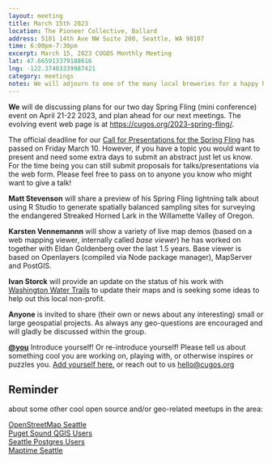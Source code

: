 ```yaml
---
layout: meeting
title: March 15th 2023
location: The Pioneer Collective, Ballard
address: 5101 14th Ave NW Suite 200, Seattle, WA 98107
time: 6:00pm-7:30pm
excerpt: March 15, 2023 CUGOS Monthly Meeting
lat: 47.665913379188616 
lng: -122.37403339987421
category: meetings
notes: We will adjourn to one of the many local breweries for a happy hour after the meeting!
---
```

**We** will de discussing plans for our two day Spring Fling (mini conference) event on April 21-22 2023, and plan ahead for our next meetings. The evolving event web page is at https://cugos.org/2023-spring-fling/.

The official deadline for our [Call for Presentations for the Spring Fling](https://forms.gle/fXFtj2hnG6PYyLuN9) has passed on Friday March 10. However, if you have a topic you would want to present and need some extra days to submit an abstract just let us know. For the time being you can still submit proposals for talks/presentations via the web form. Please feel free to pass on to anyone you know who might want to give a talk!

**Matt Stevenson** will share a preview of his Spring Fling lightning talk about using R Studio to generate spatially balanced sampling sites for surveying the endangered Streaked Horned Lark in the Willamette Valley of Oregon.  

**Karsten Vennemannn** will show a variety of live map demos (based on a web mapping viewer, internally called *base viewer*) he has worked on together with Eldan Goldenberg over the last 1.5 years. Base viewer is based on Openlayers (compiled via Node package manager), MapServer and PostGIS.  

**Ivan Storck** will provide an update on the status of his work with [Washington Water Trails](https://www.wwta.org/water-trails/cascadia-marine-trail/) to update their maps and is seeking some ideas to help out this local non-profit. 

**Anyone** is invited to share (their own or news about any interesting) small or large geospatial projects. As always any geo-questions are encouraged and will gladly be discussed within the group.

**[@you](http://cugos.org/people/)** Introduce yourself! Or re-introduce yourself! Please tell us about something cool you are working on, playing with, or otherwise inspires or puzzles you. [Add yourself here.](https://github.com/cugos/cugos.github.com/blob/master/meetings/_posts/2023-3-15-cugos_monthly.md) or reach out to us hello@cugos.org

## Reminder 
about some other cool open source and/or geo-related meetups in the area:

[OpenStreetMap Seattle](https://www.meetup.com/OpenStreetMap-Seattle/)  
[Puget Sound QGIS Users](https://www.meetup.com/Puget-Sound-QGIS-Users-Group/)  
[Seattle Postgres Users](https://www.meetup.com/Seattle-Postgres/)  
[Maptime Seattle](https://www.meetup.com/MaptimeSEA/)
